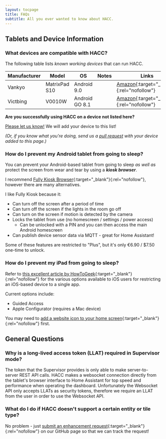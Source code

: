 ```yaml
---
layout: tocpage
title: FAQs
subtitle: All you ever wanted to know about HACC.
---
```


## Tablets and Device Information

### What devices are compatible with HACC?

The following table lists *known working devices* that can run HACC.

| Manufacturer | Model         | OS             | Notes | Links                                                                                                                  |
|--------------|---------------|----------------|-------|------------------------------------------------------------------------------------------------------------------------|
| Vankyo       | MatrixPad S10 | Android 9.0    |       | <i class="fab fa-amazon"></i> [Amazon](https://www.amazon.com/dp/B0869DPZJ3/){:target="_blank"}{:rel="nofollow"}       |
| Victbing     | V0010W        | Android GO 8.1 |       | <i class="fab fa-amazon"></i> [Amazon](https://www.amazon.com/dp/B07S68Q35H/){:target="_blank"}{:rel="nofollow"}       |

<p></p>
<div class="alert alert-info" role="alert">
    <p><b>Are you successfully using HACC on a device not listed here?</b></p>
    <p><a class="alert-link" href="https://github.com/qJake/hacc.dev/issues/new?assignees=qJake&labels=device+compatibility&template=device-compatibility-report.md&title=New+HACC+Compatible+Device" target="_blank">Please let us know!</a> We will add your device to this list!</p>
    <p><em>(Or, if you know what you're doing, send us a <a class="alert-link" href="https://github.com/qJake/hacc.dev/compare" target="_blank">pull request</a> with your device added to this page.)</em></p>
</div>

### How do I prevent my Android tablet from going to sleep?

You can prevent your Android-based tablet from going to sleep *as well as* protect the screen from wear and tear by using a ***kiosk browser***.

I recommend [Fully Kiosk Browser](https://www.ozerov.de/fully-kiosk-browser/){:target="_blank"}{:rel="nofollow"}, however there are many alternatives.

I like Fully Kiosk because it:

* Can turn off the screen after a period of time
* Can turn off the screen if the lights in the room go off
* Can turn on the screen if motion is detected by the camera
* Locks the tablet from use (no homescreen / settings / power access)
    * Can be unlocked with a PIN and you can then access the main Android homescreen
* Can publish device sensor data via MQTT - great for Home Assistant!

Some of these features are restricted to "Plus", but it's only &euro;6.90 / $7.50 one-time to unlock.

### How do I prevent my iPad from going to sleep?

Refer to [this excellent article by HowToGeek](https://www.howtogeek.com/252670/how-to-put-an-ipad-into-kiosk-mode-restricting-it-to-a-single-app/){:target="_blank"}{:rel="nofollow"} for the
various options available to iOS users for restricting an iOS-based device to a single app.

Current options include:

* Guided Access
* Apple Configurator (requires a Mac device)

You may need to [add a website icon to your home screen](https://support.apple.com/guide/iphone/bookmark-favorite-webpages-iph42ab2f3a7/ios#iph4f9a47bbc){:target="_blank"}{:rel="nofollow"} first.

## General Questions

### Why is a long-lived access token (LLAT) required in Supervisor mode?

The token that the Supervisor provides is only able to make server-to-server REST API calls. HACC makes a websocket connection directly from the tablet's browser interface to Home Assistant for top speed and performance when operating the dashboard. Unfortunately the Websocket API only accepts LLATs as security tokens, therefore we require an LLAT from the user in order to use the Websocket API.

### What do I do if HACC doesn't support a certain entity or tile type?

No problem - just [submit an enhancement request](https://github.com/qJake/HADotNet.CommandCenter/issues/new?assignees=qJake&labels=enhancement&template=enhancement-request.md&title=){:target="_blank"}{:rel="nofollow"} on our GitHub page so that we can track the request!
